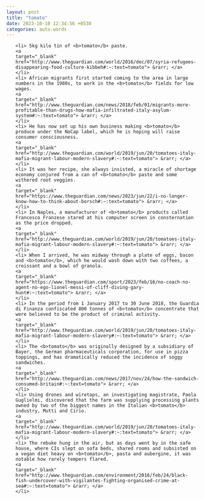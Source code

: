 ```yaml
---
layout: post
title: "tomato"
date: 2023-10-10 12:34:56 +0530
categories: auto-words
---
```

<ol>

    <li> 5kg kilo tin of <b>tomato</b> paste.
    <a 
    target="_blank" 
    href="http://www.theguardian.com/world/2016/dec/07/syria-refugees-disappearing-food-culture-kibbeh#:~:text=tomato"> &rarr; </a>
    </li>
    <li> African migrants first started coming to the area in large numbers in the 1980s, to work in the <b>tomato</b> fields for low wages.
    <a 
    target="_blank" 
    href="http://www.theguardian.com/news/2018/feb/01/migrants-more-profitable-than-drugs-how-mafia-infiltrated-italy-asylum-system#:~:text=tomato"> &rarr; </a>
    </li>
    <li> He has now set up his own business making <b>tomato</b> produce under the NoCap label, which he is hoping will raise consumer consciousness.
    <a 
    target="_blank" 
    href="http://www.theguardian.com/world/2019/jun/20/tomatoes-italy-mafia-migrant-labour-modern-slavery#:~:text=tomato"> &rarr; </a>
    </li>
    <li> It was her recipe, she always insisted, a miracle of shortage economy conjured from a can of <b>tomato</b> paste and some withered root veggies.
    <a 
    target="_blank" 
    href="https://www.theguardian.com/news/2023/jun/22/i-no-longer-know-how-to-think-about-borsch#:~:text=tomato"> &rarr; </a>
    </li>
    <li> In Naples, a manufacturer of <b>tomato</b> products called Francesco Franzese stared at his computer screen in consternation as the price dropped.
    <a 
    target="_blank" 
    href="http://www.theguardian.com/world/2019/jun/20/tomatoes-italy-mafia-migrant-labour-modern-slavery#:~:text=tomato"> &rarr; </a>
    </li>
    <li> When I arrived, he was midway through a plate of eggs, bacon and <b>tomato</b>, which he would wash down with two coffees, a croissant and a bowl of granola.
    <a 
    target="_blank" 
    href="https://www.theguardian.com/sport/2023/feb/16/no-coach-no-agent-no-ego-lionel-messi-of-cliff-diving-gary-hunt#:~:text=tomato"> &rarr; </a>
    </li>
    <li> In the period from 1 January 2017 to 30 June 2018, the Guardia di Finanza confiscated 800 tonnes of <b>tomato</b> concentrate that were believed to be the product of criminal activity.
    <a 
    target="_blank" 
    href="http://www.theguardian.com/world/2019/jun/20/tomatoes-italy-mafia-migrant-labour-modern-slavery#:~:text=tomato"> &rarr; </a>
    </li>
    <li> The <b>tomato</b> was originally designed by a subsidiary of Bayer, the German pharmaceuticals corporation, for use in pizza toppings, and has dramatically reduced the incidence of soggy sandwiches.
    <a 
    target="_blank" 
    href="http://www.theguardian.com/news/2017/nov/24/how-the-sandwich-consumed-britain#:~:text=tomato"> &rarr; </a>
    </li>
    <li> Using drones and wiretaps, an investigating magistrate, Paola Guglielmi, discovered that the farm was supplying processing plants owned by two of the biggest names in the Italian <b>tomato</b> industry, Mutti and Cirio.
    <a 
    target="_blank" 
    href="http://www.theguardian.com/world/2019/jun/20/tomatoes-italy-mafia-migrant-labour-modern-slavery#:~:text=tomato"> &rarr; </a>
    </li>
    <li> The rebuke hung in the air, but as days went by in the safe house, where CIs slept on sofa beds, shared rooms and subsisted on a vegan diet heavy on <b>tomato</b>, pasta and aubergine, it was notable how rarely tempers flared.
    <a 
    target="_blank" 
    href="http://www.theguardian.com/environment/2016/feb/24/black-fish-undercover-with-vigilantes-fighting-organised-crime-at-sea#:~:text=tomato"> &rarr; </a>
    </li>